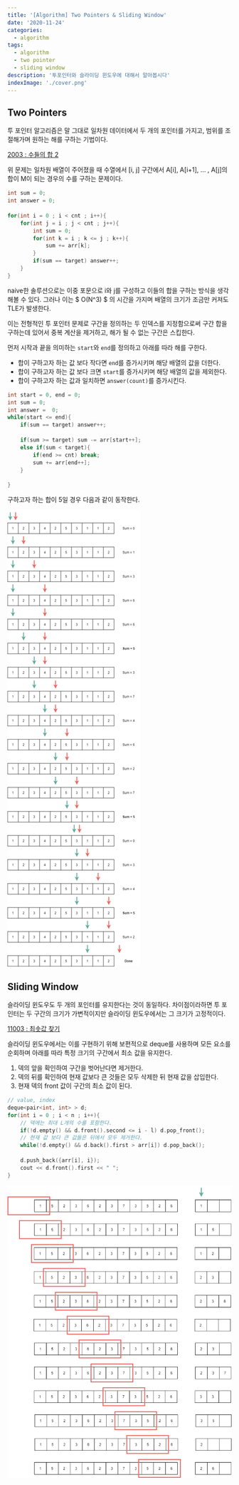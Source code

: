 ```yaml
---
title: '[Algorithm] Two Pointers & Sliding Window'
date: '2020-11-24'
categories:
  - algorithm
tags:
  - algorithm
  - two pointer
  - sliding window
description: '투포인터와 슬라이딩 윈도우에 대해서 알아봅시다'
indexImage: './cover.png'
---
```


## Two Pointers  

투 포인터 알고리즘은 말 그대로 일차원 데이터에서 두 개의 포인터를 가지고, 
범위를 조절해가며 원하는 해를 구하는 기법이다. 

[2003 : 수들의 합 2](https://www.acmicpc.net/problem/2003)  

위 문제는 일차원 배열이 주어졌을 때 수열에서 [i, j] 구간에서 
A[i], A[i+1], ... , A[j]의 합이 M이 되는 경우의 수를 구하는 문제이다.

``` cpp
int sum = 0;
int answer = 0;

for(int i = 0 ; i < cnt ; i++){
	for(int j = i ; j < cnt ; j++){
		int sum = 0;
		for(int k = i ; k <= j ; k++){
			sum += arr[k];
		}
		if(sum == target) answer++;
	}
}
```

naive한 솔루션으로는 이중 포문으로 i와 j를 구성하고 이들의 합을 구하는 방식을 생각해볼 수 있다.
그러나 이는 $ O(N^3) $ 의 시간을 가지며 배열의 크기가 조금만 커져도 TLE가 발생한다. 

이는 전형적인 투 포인터 문제로 구간을 정의하는 두 인덱스를 지정함으로써
구간 합을 구하는데 있어서 중복 계산을 제거하고, 해가 될 수 없는 구간은 스킵한다.  

먼저 시작과 끝을 의미하는 ```start```와 ```end```를 정의하고 아래를 따라 해를 구한다. 
- 합이 구하고자 하는 값 보다 작다면 ```end```를 증가시키며 해당 배열의 값을 더한다.
- 합이 구하고자 하는 값 보다 크면 ```start```를 증가시키며 해당 배열의 값을 제외한다.
- 합이 구하고자 하는 값과 일치하면 ```answer(count)```를 증가시킨다.

``` cpp
int start = 0, end = 0;
int sum = 0;
int answer =  0;
while(start <= end){
	if(sum == target) answer++;
	
	if(sum >= target) sum -= arr[start++];
	else if(sum < target){
		if(end >= cnt) break;
		sum += arr[end++];
	}

}
```

구하고자 하는 합이 5일 경우 다음과 같이 동작한다.

![two-pointer](./two_pointer.png)

## Sliding Window  

슬라이딩 윈도우도 두 개의 포인터를 유지한다는 것이 동일하다. 
차이점이라하면 투 포인터는 두 구간의 크기가 가변적이지만 
슬라이딩 윈도우에서는 그 크기가 고정적이다.

[11003 : 최솟값 찾기](https://www.acmicpc.net/problem/11003)  

슬라이딩 윈도우에서는 이를 구현하기 위해 보편적으로 deque를 사용하며 
모든 요소를 순회하며 아래를 따라 특정 크기의 구간에서 최소 값을 유지한다.
1. 덱의 앞을 확인하여 구간을 벗어난다면 제거한다.
2. 덱의 뒤를 확인하여 현재 값보다 큰 것들은 모두 삭제한 뒤 현재 값을 삽입한다.
3. 현재 덱의 front 값이 구간의 최소 값이 된다.

``` cpp
// value, index
deque<pair<int, int> > d;
for(int i = 0 ; i < n ; i++){
	// 덱에는 최대 L개의 수를 포함한다.
	if(!d.empty() && d.front().second <= i - l) d.pop_front();
	// 현재 값 보다 큰 값들은 뒤에서 모두 제거한다.
	while(!d.empty() && d.back().first > arr[i]) d.pop_back();

	d.push_back({arr[i], i});
	cout << d.front().first << " ";
}
```

![sliding-window](./sliding_window.png)